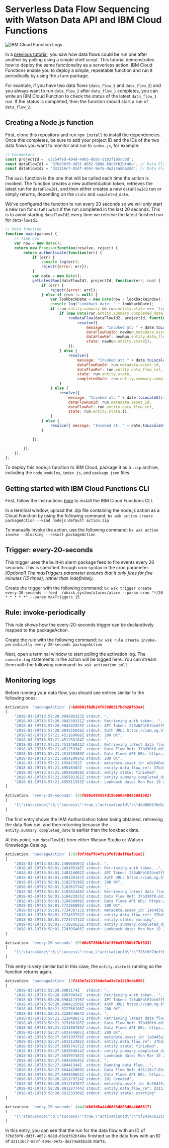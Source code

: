 # Serverless Data Flow Sequencing with Watson Data API and IBM Cloud Functions

![IBM Cloud Function Logs](https://github.com/WatsonDataFlows/samples/blob/master/javascript/data-flow-run-sequence-function/images/IBMCloudFunctionLogs.JPG)

In a [previous tutorial](https://medium.com/ibm-watson/using-shell-scripts-to-control-data-flows-created-in-watson-applications-f7de2e265f1f), you saw how data flows could be run one after another by polling using a simple shell script. This tutorial demonstrates how to deploy the same functionality as a serverless action. IBM Cloud Functions enable you to deploy a simple, repeatable function and run it periodically by using the `alarm` package.

For example, if you have two data flows (`data_flow_1` and `data_flow_2`) and you always want to run `data_flow_2` after `data_flow_1` completes, you can write an IBM Cloud Function to check the status of the latest `data_flow_1` run. If the status is completed, then the function should start a run of `data_flow_2`.

## Creating a Node.js function

First, clone this repository and run `npm install` to install the dependencies. Once this completes, be sure to add your project ID and the IDs of the two data flows you want to monitor and run to `index.js`, for example:

```javascript
// Parameters
const projectId = 'c2254fed-404d-4905-9b8c-5102f195cc0d';
const dataFlowId1 = '37bd30f0-dd3f-4052-988d-69c8fb2bf40a'; // Data Flow Ref to check status of latest run
const dataFlowId2 = 'd31116c7-854f-404c-9e7a-de274a8bb2d6'; // Data Flow Ref to trigger run for
```

The `main` function is the one that will be called each time the action is invoked. The function creates a new authentication token, retrieves the latest run for `dataFlowId1`, and then either creates a new `dataFlowId2` run or simply returns, depending on the `state` and `completed_date`.

We've configured the function to run every 20 seconds so we will *only* start a new run for `dataFlowId2` if the run completed in the last 20 seconds. This is to avoid starting `dataFlowId2` every time we retrieve the latest finished run for `dataFlowId1`.

```javascript
// Main function
function main(params) {
    // Time now
    var now = new Date();
    return new Promise(function(resolve, reject) {
        return authenticate(function(err) {
            if (err) {
                console.log(err);
                reject({error: err});
            }
            var date = new Date();
            getLatestRun(dataFlowId1, projectId, function(err, run) {
                if (err) {
                    reject({error: err});
                } else if (run != null) {
                    var lookbackDate = new Date(now - lookbackWindow);
                    console.log("Lookback date: " + lookbackDate);
                    if (run.entity.summary && run.entity.state === 'finished') {
                        if (new Date(run.entity.summary.completed_date) > lookbackDate) {
                            runDataFlow(dataFlowId2, projectId, function(err, newRun) {
                                resolve({ 
                                    message: "Invoked at: " + date.toLocaleString(),
                                    dataFlowRunId: newRun.metadata.asset_id, 
                                    dataFlowRef: newRun.entity.data_flow_ref, 
                                    state: newRun.entity.state});
                            });
                        } else {
                            resolve({ 
                                message: "Invoked at: " + date.toLocaleString(), 
                                dataFlowRunId: run.metadata.asset_id, 
                                dataFlowRef: run.entity.data_flow_ref, 
                                state: run.entity.state, 
                                completedDate: run.entity.summary.completed_date});
                        }
                    } else {
                        resolve({ 
                            message: "Invoked at: " + date.toLocaleString(), 
                            dataFlowRunId: run.metadata.asset_id, 
                            dataFlowRef: run.entity.data_flow_ref, 
                            state: run.entity.state,});
                    }
                } else {
                    resolve({ message: "Invoked at: " + date.toLocaleString(), authToken: authToken});
                }

            });

        });
    });
};
```

To deploy this node.js function to IBM Cloud, package it as a `.zip` archive, including the `node_modules`, `index.js`, and `package.json` files.

## Getting started with IBM Cloud Functions CLI

First, follow the instructions [here](https://console.bluemix.net/openwhisk/learn/cli) to install the IBM Cloud Functions CLI.

In a terminal window, upload the .zip file containing the node.js action as a Cloud Function by using the following command:
`bx wsk action create packageAction --kind nodejs:default action.zip`

To manually invoke the action, use the following command:
`bx wsk action invoke --blocking --result packageAction`

## Trigger: every-20-seconds

This trigger uses the built-in alarm package feed to fire events every 20 seconds. This is specified through cron syntax in the cron parameter.  _[Optional] The maxTriggers parameter ensures that it only fires for five minutes (15 times), rather than indefinitely._

Create the trigger with the following command:
`bx wsk trigger create every-20-seconds --feed  /whisk.system/alarms/alarm --param cron "*/20 * * * * *" --param maxTriggers 15`

## Rule: invoke-periodically

This rule shows how the every-20-seconds trigger can be declaratively mapped to the packageAction.

Create the rule with the following command:
`bx wsk rule create invoke-periodically every-20-seconds packageAction`

Next, open a terminal window to start polling the activation log. The `console.log` statements in the action will be logged here. You can stream them with the following command:
`bx wsk activation poll`

## Monitoring logs

Before running your data flow, you should see entries similar to the following ones:

```Javascript
Activation: 'packageAction' (4bdd001fbdb24f639d001fbdb2df63e4)
[
    "2018-03-19T13:57:20.904296323Z stdout: ",
    "2018-03-19T13:57:20.904339321Z stdout: Retrieving auth token...",
    "2018-03-19T13:57:20.904347825Z stdout: API Token: It8aNFblEJUvdfYRinu0sxHJu0VU3qXgDH-MgOo-Dfdh",
    "2018-03-19T13:57:20.904355036Z stdout: Auth URL: https://iam.ng.bluemix.net/oidc/token",
    "2018-03-19T13:57:21.451169088Z stdout: 200 OK",
    "2018-03-19T13:57:21.451238184Z stdout: ",
    "2018-03-19T13:57:21.451246831Z stdout: Retrieving latest data flow run...",
    "2018-03-19T13:57:21.45125334Z  stdout: Data Flow Ref: 37bd30f0-dd3f-4052-988d-69c8fb2bf40a",
    "2018-03-19T13:57:21.451259309Z stdout: Data Flows API URL: https://api.dataplatform.ibm.com/v2/data_flows",
    "2018-03-19T13:57:21.695420014Z stdout: 200 OK",
    "2018-03-19T13:57:21.69547262Z  stdout: metadata.asset_id: e0e680a8-cd93-4941-967e-ba7cf527d060",
    "2018-03-19T13:57:21.69548302Z  stdout: entity.data_flow_ref: 37bd30f0-dd3f-4052-988d-69c8fb2bf40a",
    "2018-03-19T13:57:21.695492959Z stdout: entity.state: finished",
    "2018-03-19T13:57:21.695502161Z stdout: entity.summary.completed_date: 2018-03-19T13:30:51.956Z",
    "2018-03-19T13:57:21.695511553Z stdout: Lookback date: Mon Mar 19 2018 13:57:00 GMT+0000 (UTC)"
]

Activation: 'every-20-seconds' (25f660a484554d19b660a484558d1982)
[
    "{\"statusCode\":0,\"success\":true,\"activationId\":\"4bdd001fbdb24f639d001fbdb2df63e4\",\"rule\":\"dcummin3@uk.ibm.com_dev/invoke-periodically\",\"action\":\"dcummin3@uk.ibm.com_dev/packageAction\"}"
]
```

The first entry shows the IAM Authorization token being obtained, retrieving the data flow run, and then returning because the `entity.summary.completed_date` is earlier than the lookback date.

At this point, run `dataFlowId1` from either Watson Studio or Watson Knowledge Catalog.

```Javascript
Activation: 'packageAction' (785f0f7deff64f929f0f7deff6af92e5)
[
    "2018-03-19T13:58:01.248068497Z stdout: ",
    "2018-03-19T13:58:01.248105245Z stdout: Retrieving auth token...",
    "2018-03-19T13:58:01.248116092Z stdout: API Token: It8aNFblEJUvdfYRinu0sxHJu0VU3qXgDH-MgOo-Dfdh",
    "2018-03-19T13:58:01.248130147Z stdout: Auth URL: https://iam.ng.bluemix.net/oidc/token",
    "2018-03-19T13:58:01.518279198Z stdout: 200 OK",
    "2018-03-19T13:58:01.518363734Z stdout: ",
    "2018-03-19T13:58:01.518382448Z stdout: Retrieving latest data flow run...",
    "2018-03-19T13:58:01.518422935Z stdout: Data Flow Ref: 37bd30f0-dd3f-4052-988d-69c8fb2bf40a",
    "2018-03-19T13:58:01.518439899Z stdout: Data Flows API URL: https://api.dataplatform.ibm.com/v2/data_flows",
    "2018-03-19T13:58:01.772386085Z stdout: 200 OK",
    "2018-03-19T13:58:01.772438713Z stdout: metadata.asset_id: 1a04d3a3-60d8-4a98-8b4b-bca003d4f87b",
    "2018-03-19T13:58:01.772459792Z stdout: entity.data_flow_ref: 37bd30f0-dd3f-4052-988d-69c8fb2bf40a",
    "2018-03-19T13:58:01.772474712Z stdout: entity.state: running",
    "2018-03-19T13:58:01.773826622Z stdout: entity.summary.completed_date: undefined",
    "2018-03-19T13:58:01.774395466Z stdout: Lookback date: Mon Mar 19 2018 13:57:41 GMT+0000 (UTC)"
]

Activation: 'every-20-seconds' (97d6e57350bf4bf396e57350bf7bf333)
[
    "{\"statusCode\":0,\"success\":true,\"activationId\":\"785f0f7deff64f929f0f7deff6af92e5\",\"rule\":\"dcummin3@uk.ibm.com_dev/invoke-periodically\",\"action\":\"dcummin3@uk.ibm.com_dev/packageAction\"}"
]
```

This entry is very similar but in this case, the `entity.state` is running so the function returns again.

```Javascript
Activation: 'packageAction' (5f243e7e12194de0a43e7e1219cde056)
[
    "2018-03-19T13:58:20.8983174Z   stdout: ",
    "2018-03-19T13:58:20.89838054Z  stdout: Retrieving auth token...",
    "2018-03-19T13:58:20.898411376Z stdout: API Token: It8aNFblEJUvdfYRinu0sxHJu0VU3qXgDH-MgOo-Dfdh",
    "2018-03-19T13:58:20.898422509Z stdout: Auth URL: https://iam.ng.bluemix.net/oidc/token",
    "2018-03-19T13:58:21.322766188Z stdout: 200 OK",
    "2018-03-19T13:58:21.322834667Z stdout: ",
    "2018-03-19T13:58:21.322849817Z stdout: Retrieving latest data flow run...",
    "2018-03-19T13:58:21.323166185Z stdout: Data Flow Ref: 37bd30f0-dd3f-4052-988d-69c8fb2bf40a",
    "2018-03-19T13:58:21.323188785Z stdout: Data Flows API URL: https://api.dataplatform.ibm.com/v2/data_flows",
    "2018-03-19T13:58:27.603144607Z stdout: 200 OK",
    "2018-03-19T13:58:27.603199759Z stdout: metadata.asset_id: 1a04d3a3-60d8-4a98-8b4b-bca003d4f87b",
    "2018-03-19T13:58:27.603212482Z stdout: entity.data_flow_ref: 37bd30f0-dd3f-4052-988d-69c8fb2bf40a",
    "2018-03-19T13:58:27.603574172Z stdout: entity.state: finished",
    "2018-03-19T13:58:27.603589014Z stdout: entity.summary.completed_date: 2018-03-19T13:58:17.127Z",
    "2018-03-19T13:58:27.603997587Z stdout: Lookback date: Mon Mar 19 2018 13:58:00 GMT+0000 (UTC)",
    "2018-03-19T13:58:27.604389545Z stdout: ",
    "2018-03-19T13:58:27.60441344Z  stdout: Running data flow...",
    "2018-03-19T13:58:27.604442005Z stdout: Data Flow Ref: d31116c7-854f-404c-9e7a-de274a8bb2d6",
    "2018-03-19T13:58:27.604460651Z stdout: Data Flows API URL: https://api.dataplatform.ibm.com/v2/data_flows",
    "2018-03-19T13:58:28.891179724Z stdout: 201 Created",
    "2018-03-19T13:58:28.891218767Z stdout: metadata.asset_id: 8c58425a-d8ea-41e5-b064-9747f0d771b0",
    "2018-03-19T13:58:28.891227744Z stdout: entity.data_flow_ref: d31116c7-854f-404c-9e7a-de274a8bb2d6",
    "2018-03-19T13:58:28.891533309Z stdout: entity.state: starting"
]

Activation: 'every-20-seconds' (4443d803d6a44d6883d803d6a46d6817)
[
    "{\"statusCode\":0,\"success\":true,\"activationId\":\"5f243e7e12194de0a43e7e1219cde056\",\"rule\":\"dcummin3@uk.ibm.com_dev/invoke-periodically\",\"action\":\"dcummin3@uk.ibm.com_dev/packageAction\"}"
]

```
In this entry, you can see that the run for the data flow with an ID of `37bd30f0-dd3f-4052-988d-69c8fb2bf40a` finished so the data flow with an ID of `d31116c7-854f-404c-9e7a-de274a8bb2d6` starts.

